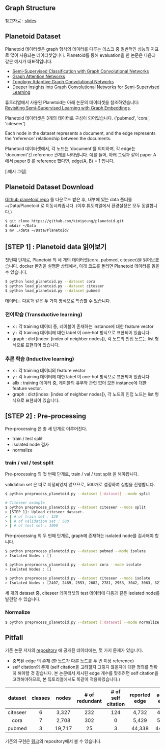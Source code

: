 ## Graph Structure
참고자료 : [slides](https://www.cl.cam.ac.uk/~pv273/slides/UCLGraph.pdf)

## Planetoid Dataset
Planetoid 데이터셋은 graph 형식의 데이터를 다루는 테스크 중 일반적인 성능의 지표로 많이 사용되는 데이터셋입니다.
Planetoid를 통해 evaluation을 한 논문은 다음과 같은 예시가 대표적입니다.

- [Semi-Supervised Classification with Graph Convolutional Networks](https://arxiv.org/pdf/1609.02907.pdf)
- [Graph Attention Networks](https://mila.quebec/wp-content/uploads/2018/07/d1ac95b60310f43bb5a0b8024522fbe08fb2a482.pdf)
- [Topology Adaptive Graph Convolutional Networks](https://arxiv.org/pdf/1710.10370.pdf)
- [Deeper Insights into Graph Convolutional Networks for Semi-Supervised Learning](https://arxiv.org/pdf/1801.07606.pdf)

튜토리얼에서 사용된 Planetoid는 아래 논문의 데이터셋을 참조하였습니다:
[Revisiting Semi-Supervised Learning with Graph Embeddings](https://arxiv.org/abs/1603.08861).

Planetoid 데이터셋은 3개의 데이터로 구성이 되어있습니다. ('pubmed', 'cora', 'citeseer')

Each node in the dataset represents a document, and the edge represents the 'reference' relationship between the documents.

Planetoid 데이터셋에서, 각 노드는 'document'를 의미하며, 각 edge는 'document'간 reference 관계를 나타냅니다.
예를 들어, 아래 그림과 같이 paper A 에서 paper B 를 reference 했다면, edge(A, B) = 1 입니다.

[:예시 그림]

## Planetoid Dataset Download
[Github planetoid repo](https://github.com/kimiyoung/planetoid) 를 다운로드 받은 후, 내부에 있는 data 폴더를 ~/Data/Planetoid 로 이동시켜줍니다. (이후 튜토리얼에서 환경설정은 모두 동일합니다.)

```bash
$ git clone https://github.com/kimiyoung/planetoid.git
$ mkdir ~/Data
$ mv ./data ~/Data/Planetoid/
```

## [STEP 1] : Planetoid data 읽어보기

첫번째 단계로, Planetoid 의 세 개의 데이터셋(cora, pubmed, citeseer)을 읽어보겠습니다.
docker 환경을 실행한 상태에서, 아래 코드를 돌리면 Planetoid 데이터를 읽을 수 있습니다.

```bash
$ python load_planetoid.py --dataset cora
$ python load_planetoid.py --dataset citeseer
$ python load_planetoid.py --dataset pubmed
```

데이터는 다음과 같은 두 가지 방식으로 학습할 수 있습니다.

### 전이학습 (Transductive learning)
- x : 각 training 데이터 중, 레이블이 존재하는 instance에 대한 feature vector
- y : 각 training 데이터에 대한 label 이 one-hot 방식으로 표현되어 있습니다.
- graph : dict{index: [index of neighber nodes]}, 각 노드의 인접 노드는 list 형식으로 표현되어 있습니다.

### 추론 학습 (Inductive learning)
- x : 각 training 데이터의 feature vector
- y : 각 training 데이터에 대한 label 이 one-hot 방식으로 표현되어 있습니다.
- allx : training 데이터 중, 레이블의 유무와 관련 없이 모든 instance에 대한 feature vector.
- graph : dict{index: [index of neighber nodes]}, 각 노드의 인접 노드는 list 형식으로 표현되어 있습니다.

## [STEP 2] : Pre-processing

Pre-processing 은 총 세 단계로 이루어진다.

- train / test split
- isolated node 검사
- normalize

### train / val / test split

Pre-processing 의 첫 번째 단게로, train / val / test split 을 해야합니다.

validation set 은 따로 지정되있지 않으므로, 500개로 설정하여 실험을 진행합니다.

```bash
$ python preprocess_planetoid.py --dataset [:dataset] --mode split

# Citeseer example
$ python preprocess_planetoid.py --dataset citeseer --mode split
> [STEP 1]: Upload citeseer dataset.
> | # of train set : 120
> | # of validation set : 500
> | # of test set : 1000
```

Pre-processing 의 두 번째 단계로, graph에 존재하는 isolated node를 검사해야 합니다.

```bash
$ python preprocess_planetoid.py --dataset pubmed --mode isolate
> Isolated Nodes : []

$ python preprocess_planetoid.py --dataset cora --mode isolate
> Isolated Nodes : []

$ python preprocess_planetoid.py --dataset citeseer --mode isolate
> Isolated Nodes : [2407, 2489, 2553, 2682, 2781, 2953, 3042, 3063, 3212, 3214, 3250, 3292, 3305, 3306, 3309]
```

세 개의 dataset 중, citeseer 데이터셋의 test 데이터에 다음과 같은 isolated node를 발견할 수 있습니다.

### Normalize

```bash
$ python preprocess_planetoid.py --dataset [:dataset] --mode normalize
```

## Pitfall

기존 논문 저자의 [repository](https://github.com/kimiyoung/planetoid) 에 공개된 데이터에는, 몇 가지 문제가 있습니다.

- 중복된 edge 의 존재 (한 노드가 다른 노드를 두 번 이상 reference)
- self citation의 존재 (self citation을 고려할지 그렇지 않을지에 대한 정의를 명확히 해야할 것 같습니다. 본 논문에서 제시된 edge 개수를 맞추려면 self citation을 고려해야하므로, 본 튜토리얼에서도 똑같이 적용하였습니다.)

| dataset | classes | nodes | # of redundant | # of self citation | reported edge | actual edge |
|:-------:|:-------:|:-----:|:--------------:|:------------------:|:-------------:|:-----------:|
| citeseer| 6       | 3,327 | 232            | 124                | 4,732         | 4,676       |
| cora    | 7       | 2,708 | 302            | 0                  | 5,429         | 5,278       |
| pubmed  | 3       | 19,717| 25             | 3                  | 44,338        | 44,327      |

기존의 구현은 [링크](https://github.com/kimiyoung/planetoid)의 repository에서 볼 수 있습니다.
